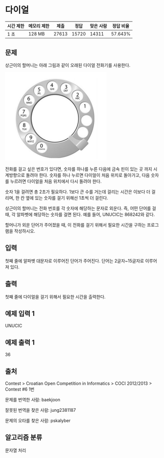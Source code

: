 # 다이얼

|시간 제한	|메모리 제한	|제출	|정답	|맞은 사람	|정답 비율
|-|-|-|-|-|-|
|1 초	|128 MB	|27613	|15720	|14311	|57.643%

## 문제
상근이의 할머니는 아래 그림과 같이 오래된 다이얼 전화기를 사용한다.

![5622](images/5622.png)

전화를 걸고 싶은 번호가 있다면, 숫자를 하나를 누른 다음에 금속 핀이 있는 곳 까지 시계방향으로 돌려야 한다. 숫자를 하나 누르면 다이얼이 처음 위치로 돌아가고, 다음 숫자를 누르려면 다이얼을 처음 위치에서 다시 돌려야 한다.

숫자 1을 걸려면 총 2초가 필요하다. 1보다 큰 수를 거는데 걸리는 시간은 이보다 더 걸리며, 한 칸 옆에 있는 숫자를 걸기 위해선 1초씩 더 걸린다.

상근이의 할머니는 전화 번호를 각 숫자에 해당하는 문자로 외운다. 즉, 어떤 단어를 걸 때, 각 알파벳에 해당하는 숫자를 걸면 된다. 예를 들어, UNUCIC는 868242와 같다.

할머니가 외운 단어가 주어졌을 때, 이 전화를 걸기 위해서 필요한 시간을 구하는 프로그램을 작성하시오.

## 입력
첫째 줄에 알파벳 대문자로 이루어진 단어가 주어진다. 단어는 2글자~15글자로 이루어져 있다.

## 출력
첫째 줄에 다이얼을 걸기 위해서 필요한 시간을 출력한다.

## 예제 입력 1 
UNUCIC

## 예제 출력 1 
36

## 출처
Contest > Croatian Open Competition in Informatics > COCI 2012/2013 > Contest #6 1번

문제를 번역한 사람: baekjoon

잘못된 번역을 찾은 사람: jung2381187

문제의 오타를 찾은 사람: pskalyber

## 알고리즘 분류
문자열 처리